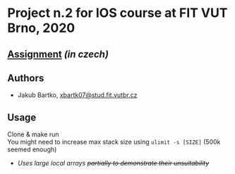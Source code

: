 # Project n.2 for IOS course at FIT VUT Brno, 2020

## [Assignment](https://www.fit.vutbr.cz/study/courses/IJC/public/DU1.html) *(in czech)*

## Authors
- Jakub Bartko, xbartk07@stud.fit.vutbr.cz

## Usage
Clone & make run  
You might need to increase max stack size using ```ulimit -s [SIZE]``` (500k seemed enough)  
- *Uses large local arrays ~~partially to demonstrate their unsuitability~~*  

